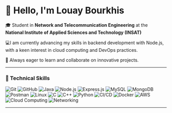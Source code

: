 # 👋 Hello, I'm Louay Bourkhis

🎓 Student in **Network and Telecommunication Engineering** at the  
**National Institute of Applied Sciences and Technology (INSAT)**

💻I am currently advancing my skills in backend development with Node.js, with a keen interest in cloud computing and DevOps practices.

🌱 Always eager to learn and collaborate on innovative projects.

---

### 🧠 Technical Skills

![Git](https://img.shields.io/badge/Git-F05032?logo=git&logoColor=white)
![GitHub](https://img.shields.io/badge/GitHub-181717?logo=github&logoColor=white)
![Java](https://img.shields.io/badge/Java-007396?logo=java&logoColor=white)
![Node.js](https://img.shields.io/badge/Node.js-339933?logo=nodedotjs&logoColor=white)
![Express.js](https://img.shields.io/badge/Express.js-000000?logo=express&logoColor=white)
![MySQL](https://img.shields.io/badge/MySQL-4479A1?logo=mysql&logoColor=white)
![MongoDB](https://img.shields.io/badge/MongoDB-47A248?logo=mongodb&logoColor=white)
![Postman](https://img.shields.io/badge/Postman-FF6C37?logo=postman&logoColor=white)
![Linux](https://img.shields.io/badge/Linux-FCC624?logo=linux&logoColor=black)
![C](https://img.shields.io/badge/C-00599C?logo=c&logoColor=white)
![C++](https://img.shields.io/badge/C++-00599C?logo=c%2B%2B&logoColor=white)
![Python](https://img.shields.io/badge/Python-3776AB?logo=python&logoColor=white)
![CI/CD](https://img.shields.io/badge/CI%2FCD-0A0A0A?logo=githubactions&logoColor=white)
![Docker](https://img.shields.io/badge/Docker-2496ED?logo=docker&logoColor=white)
![AWS](https://img.shields.io/badge/AWS-232F3E?logo=amazonaws&logoColor=white)
![Cloud Computing](https://img.shields.io/badge/Cloud_Computing-4285F4?logo=googlecloud&logoColor=white)
![Networking](https://img.shields.io/badge/Networking-0078D7?logo=cisco&logoColor=white)

---



